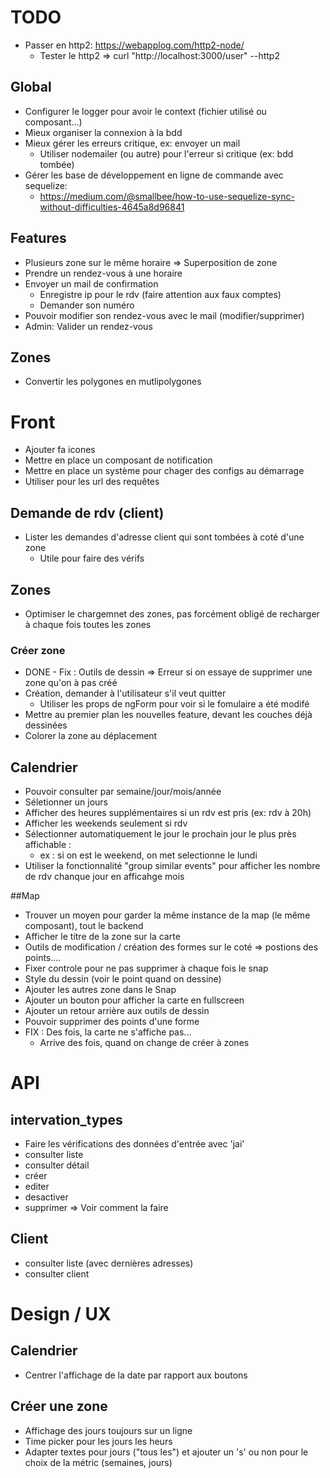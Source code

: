 # TODO


* Passer en http2: https://webapplog.com/http2-node/
  * Tester le http2 => curl "http://localhost:3000/user" --http2

## Global
* Configurer le logger pour avoir le context (fichier utilisé ou composant...)
* Mieux organiser la connexion à la bdd
* Mieux gérer les erreurs critique, ex: envoyer un mail
    * Utiliser nodemailer (ou autre) pour l'erreur si critique (ex: bdd tombée)
* Gérer les base de développement en ligne de commande avec sequelize:
    * https://medium.com/@smallbee/how-to-use-sequelize-sync-without-difficulties-4645a8d96841
  
## Features
* Plusieurs zone sur le même horaire => Superposition de zone 
* Prendre un rendez-vous à une horaire
* Envoyer un mail de confirmation
    * Enregistre ip pour le rdv (faire attention aux faux comptes)
    * Demander son numéro
* Pouvoir modifier son rendez-vous avec le mail (modifier/supprimer)
* Admin: Valider un rendez-vous

## Zones
* Convertir les polygones en mutlipolygones



# Front
* Ajouter fa icones
* Mettre en place un composant de notification
* Mettre en place un système pour chager des configs au démarrage
 * Utiliser pour les url des requêtes


## Demande de rdv (client)
* Lister les demandes d'adresse client qui sont tombées à coté d'une zone
    * Utile pour faire des vérifs

## Zones
* Optimiser le chargemnet des zones, pas forcément obligé de recharger à chaque fois toutes les zones

### Créer zone
* DONE - Fix : Outils de dessin => Erreur si on essaye de supprimer une zone qu'on à pas créé
* Création, demander à l'utilisateur s'il veut quitter
    * Utiliser les props de ngForm pour voir si le fomulaire a été modifé
* Mettre au premier plan les nouvelles feature, devant les couches déjà dessinées
* Colorer la zone au déplacement

## Calendrier
* Pouvoir consulter par semaine/jour/mois/année
* Séletionner un jours
* Afficher des heures supplémentaires si un rdv est pris (ex: rdv à 20h)
* Afficher les weekends seulement si rdv
* Sélectionner automatiquement le jour le prochain jour le plus près affichable : 
    * ex : si on est le weekend, on met selectionne le lundi
* Utiliser la fonctionnalité "group similar events" pour afficher les nombre de rdv chanque jour en afficahge mois 

##Map
* Trouver un moyen pour garder la même instance de la map (le même composant), tout le backend
* Afficher le titre de la zone sur la carte
* Outils de modification / création des formes sur le coté => postions des points....
* Fixer controle pour ne pas supprimer à chaque fois le snap
* Style du dessin (voir le point quand on dessine)
* Ajouter les autres zone dans le Snap
* Ajouter un bouton pour afficher la carte en fullscreen
* Ajouter un retour arrière aux outils de dessin
* Pouvoir supprimer des points d'une forme
* FIX : Des fois, la carte ne s'affiche pas...
    * Arrive des fois, quand on change de créer à zones 


# API

## intervation_types
* Faire les vérifications des données d'entrée avec 'jai'
* consulter liste
* consulter détail
* créer
* editer
* desactiver
* supprimer => Voir comment la faire

## Client
* consulter liste (avec dernières adresses)
* consulter client

# Design / UX

## Calendrier
* Centrer l'affichage de la date par rapport aux boutons

## Créer une zone
* Affichage des jours toujours sur un ligne
* Time picker pour les jours les heurs
* Adapter textes pour jours ("tous les") et ajouter un 's' ou non pour le choix de la métric (semaines, jours)
 
